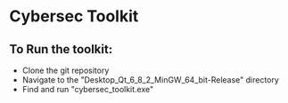 # Cybersec Toolkit

## To Run the toolkit:
- Clone the git repository
- Navigate to the "Desktop_Qt_6_8_2_MinGW_64_bit-Release" directory
- Find and run "cybersec_toolkit.exe"